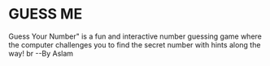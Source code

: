 # GUESS ME
Guess Your Number" is a fun and interactive number guessing game where the computer challenges you to find the secret number with hints along the way!
br
--By Aslam

